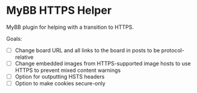 MyBB HTTPS Helper
=================

MyBB plugin for helping with a transition to HTTPS.

Goals:

- [ ] Change board URL and all links to the board in posts to be protocol-relative
- [ ] Change embedded images from HTTPS-supported image hosts to use HTTPS to prevent mixed content warnings
- [ ] Option for outputting HSTS headers
- [ ] Option to make cookies secure-only